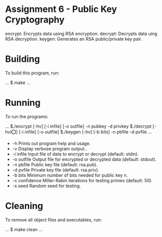 # Assignment 6 - Public Key Cryptography

encrypt: Encrypts data using RSA encryption.
decrypt: Decrypts data uing RSA decryption.
keygen: Generates an RSA public/private key pair.

# Building

To build this program, run:

...
$ make
...

# Running

To run the programs:

...
$./encrypt [-hv] [-i infile] [-o outfile] -n pubkey -d privkey
$./decrypt [-hvi:o:] [-i infile] [-o outfile]
$./keygen [-hv] [-b bits] -n pbfile -d pvfile
...

- -h             Prints out program help and usage.
- -v             Display verbose program output..
- -i infile      Input file of data to encrypt or decrypt (default: stdin).
- -o outfile     Output file for encrypted or decrypted data (default: stdout).
- -n pbfile      Public key file (default: rsa.pub).
- -d pvfile      Private key file (default: rsa.priv).
- -b bits        Minimum number of bits needed for public key n.
- -c confidence  Miller-Rabin iterations for testing primes (default: 50).
- -s seed        Random seed for testing.

# Cleaning

To remove all object files and executables, run:

...
$ make clean
...

